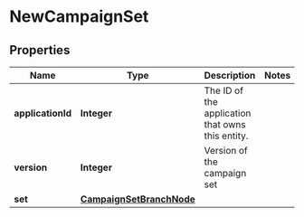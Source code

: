 

# NewCampaignSet


## Properties

Name | Type | Description | Notes
------------ | ------------- | ------------- | -------------
**applicationId** | **Integer** | The ID of the application that owns this entity. | 
**version** | **Integer** | Version of the campaign set | 
**set** | [**CampaignSetBranchNode**](CampaignSetBranchNode.md) |  | 



